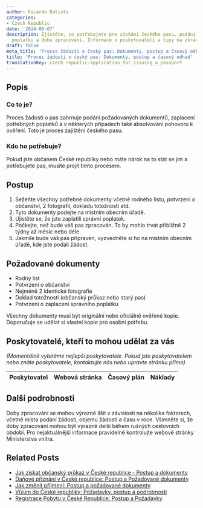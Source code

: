 ```yaml
---
author: Ricardo Batista
categories:
- Czech Republic
date: '2024-06-07'
description: Zjistěte, co potřebujete pro získání českého pasu, podání žádosti, platbu
  poplatku a dobu zpracování. Informace o poskytovateli a tipy na zkrácení procesu.
draft: false
meta_title: 'Proces žádosti o český pas: Dokumenty, postup a časový odhad'
title: 'Proces žádosti o český pas: Dokumenty, postup a časový odhad'
translationKey: czech republic-application_for_issuing_a_passport
---
```



## Popis
### Co to je?
Proces žádosti o pas zahrnuje podání požadovaných dokumentů, zaplacení potřebných poplatků a v některých případech také absolvování pohovoru k ověření. Toto je proces zajištění českého pasu.

### Kdo ho potřebuje?
Pokud jste občanem České republiky nebo máte nárok na to stát se jím a potřebujete pas, musíte projít tímto procesem.

## Postup
1. Sežeňte všechny potřebné dokumenty včetně rodného listu, potvrzení o občanství, 2 fotografií, dokladu totožnosti atd.
2. Tyto dokumenty podejte na místním obecním úřadě.
3. Ujistěte se, že jste zaplatili správní poplatek.
4. Počkejte, než bude váš pas zpracován. To by mohlo trvat přibližně 2 týdny až měsíc nebo déle.
5. Jakmile bude váš pas připraven, vyzvedněte si ho na místním obecním úřadě, kde jste podali žádost.

## Požadované dokumenty
- Rodný list
- Potvrzení o občanství
- Nejméně 2 identické fotografie
- Doklad totožnosti (občanský průkaz nebo starý pas)
- Potvrzení o zaplacení správního poplatku

Všechny dokumenty musí být originální nebo oficiálně ověřené kopie. Doporučuje se udělat si vlastní kopie pro osobní potřebu.

## Poskytovatelé, kteří to mohou udělat za vás
_(Momentálně vybíráme nejlepší poskytovatele. Pokud jste poskytovatelem nebo znáte poskytovatele, kontaktujte nás nebo upravte stránku přímo)_

| Poskytovatel    |     Webová stránka  |     Časový plán   |      Náklady    |
| :-------------: | :-------------: |  :-------------: | :-------------: |


## Další podrobnosti
Doby zpracování se mohou výrazně lišit v závislosti na několika faktorech, včetně místa podání žádosti, objemu žádostí a času v roce. Všimněte si, že doby zpracování mohou být výrazně delší během rušných cestovních období. Pro nejaktuálnější informace pravidelně kontrolujte webové stránky Ministerstva vnitra.
## Related Posts

- [Jak získat občanský průkaz v České republice - Postup a dokumenty](https://tramitit.com/cs/guides/czech-republic/zadost_o_vydani_obcanskeho_prukazu/)
- [Daňové přiznání v České republice: Postup a Požadované dokumenty](https://tramitit.com/cs/guides/czech-republic/podani_danoveho_priznani/)
- [Jak změnit příjmení: Postup a požadované dokumenty](https://tramitit.com/cs/guides/czech-republic/ohlaseni_zmeny_prijmeni/)
- [Vízum do České republiky: Požadavky, postup a podrobnosti](https://tramitit.com/cs/guides/czech-republic/zadost_o_vizum/)
- [Registrace Pobytu v České Republice: Postup a Požadavky](https://tramitit.com/cs/guides/czech-republic/registrace_k_pobytu_pro_cizince/)